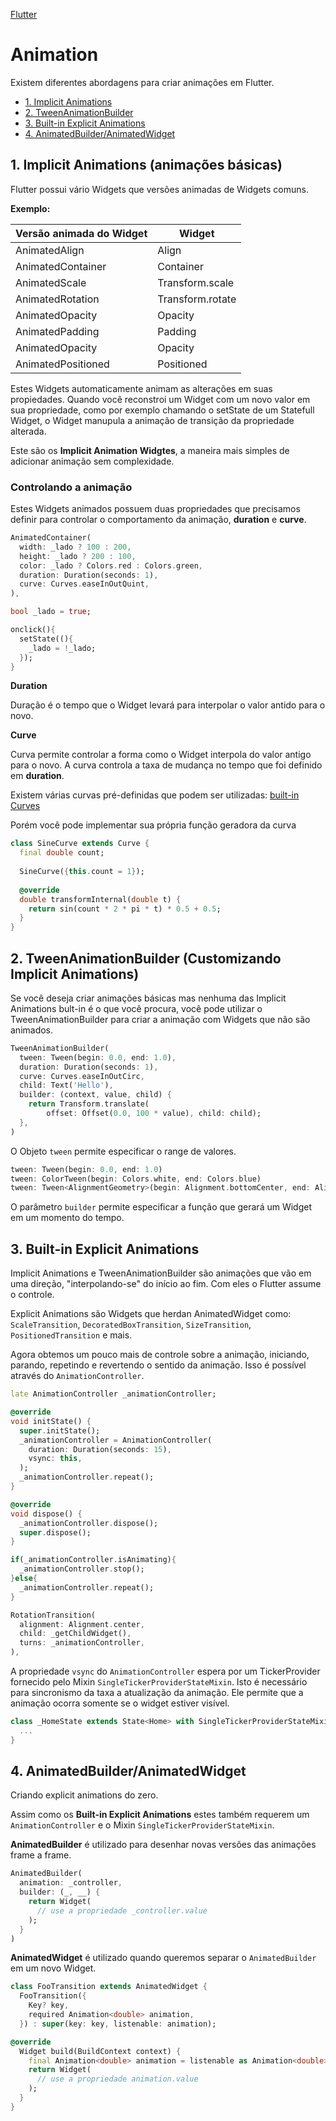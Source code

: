 [Flutter](https://github.com/leofds/flutter-class/blob/master/flutter/README.md)

# Animation

Existem diferentes abordagens para criar animações em Flutter.

- [1. Implicit Animations](#1-implicit-animations-anima%C3%A7%C3%B5es-b%C3%A1sicas)
- [2. TweenAnimationBuilder](#2-tweenanimationbuilder-customizando-implicit-animations)
- [3. Built-in Explicit Animations](#3-built-in-explicit-animations)
- [4. AnimatedBuilder/AnimatedWidget](#4.-animatedbuilder)

## 1. Implicit Animations (animações básicas)

Flutter possui vário Widgets que versões animadas de Widgets comuns.

**Exemplo:**

| Versão animada do Widget | Widget |
|---|---|
| AnimatedAlign | Align |
| AnimatedContainer | Container |
| AnimatedScale | Transform.scale |
| AnimatedRotation | Transform.rotate |
| AnimatedOpacity | Opacity |
| AnimatedPadding | Padding |
| AnimatedOpacity | Opacity |
| AnimatedPositioned | Positioned |

Estes Widgets automaticamente animam as alterações em suas propiedades. Quando você reconstroi um Widget com um novo valor em sua propriedade, como por exemplo chamando o setState de um Statefull Widget, o Widget manupula a animação de transição da propriedade alterada.

Este são os **Implicit Animation Widgtes**, a maneira mais simples de adicionar animação sem complexidade.

### Controlando a animação

Estes Widgets animados possuem duas propriedades que precisamos definir para controlar o comportamento da animação, **duration** e **curve**.

```dart
AnimatedContainer(
  width: _lado ? 100 : 200,
  height: _lado ? 200 : 100,
  color: _lado ? Colors.red : Colors.green,
  duration: Duration(seconds: 1),
  curve: Curves.easeInOutQuint,
),
```

```dart
bool _lado = true;

onclick(){
  setState((){
    _lado = !_lado;
  });
}
```

**Duration**

Duração é o tempo que o Widget levará para interpolar o valor antido para o novo.

**Curve**

Curva permite controlar a forma como o Widget interpola do valor antigo para o novo. A curva controla a taxa de mudança no tempo que foi definido em **duration**.

Existem várias curvas pré-definidas que podem ser utilizadas: [built-in Curves](https://api.flutter.dev/flutter/animation/Curves-class.html)

Porém você pode implementar sua própria função geradora da curva

```dart
class SineCurve extends Curve {
  final double count;
 
  SineCurve({this.count = 1});
 
  @override
  double transformInternal(double t) {
    return sin(count * 2 * pi * t) * 0.5 + 0.5;
  }
}
```

## 2. TweenAnimationBuilder (Customizando Implicit Animations)

Se você deseja criar animações básicas mas nenhuma das Implicit Animations bult-in é o que você procura, você pode utilizar o TweenAnimationBuilder para criar a animação com Widgets que não são animados.

```dart
TweenAnimationBuilder(
  tween: Tween(begin: 0.0, end: 1.0),
  duration: Duration(seconds: 1),
  curve: Curves.easeInOutCirc,
  child: Text('Hello'),
  builder: (context, value, child) {
    return Transform.translate(
        offset: Offset(0.0, 100 * value), child: child);
  },
)
```

O Objeto `tween` permite especificar o range de valores.

```dart
tween: Tween(begin: 0.0, end: 1.0)
tween: ColorTween(begin: Colors.white, end: Colors.blue)
tween: Tween<AlignmentGeometry>(begin: Alignment.bottomCenter, end: Alignment.topCenter)
```

O parâmetro `builder` permite especificar a função que gerará um Widget em um momento do tempo.

## 3. Built-in Explicit Animations

Implicit Animations e TweenAnimationBuilder são animações que vão em uma direção, "interpolando-se" do início ao fim. Com eles o Flutter assume o controle.

Explicit Animations são Widgets que herdan AnimatedWidget como: `ScaleTransition`, `DecoratedBoxTransition`, `SizeTransition`, `PositionedTransition` e mais.

Agora obtemos um pouco mais de controle sobre a animação, iniciando, parando, repetindo e revertendo o sentido da animação. Isso é possível através do `AnimationController`.

```dart
late AnimationController _animationController;

@override
void initState() {
  super.initState();
  _animationController = AnimationController(
    duration: Duration(seconds: 15),
    vsync: this,
  );
  _animationController.repeat();
}

@override
void dispose() {
  _animationController.dispose();
  super.dispose();
}
```

```dart
if(_animationController.isAnimating){
  _animationController.stop();
}else{
  _animationController.repeat();
}
```

```dart
RotationTransition(
  alignment: Alignment.center,
  child: _getChildWidget(),
  turns: _animationController,
),
```

A propriedade `vsync` do  `AnimationController` espera por um TickerProvider fornecido pelo Mixin `SingleTickerProviderStateMixin`. Isto é necessário para sincronismo da taxa a atualização da animação. Ele permite que a animação ocorra somente se o widget estiver visível.

```dart
class _HomeState extends State<Home> with SingleTickerProviderStateMixin {
  ...
}
```

## 4. AnimatedBuilder/AnimatedWidget

Criando explicit animations do zero. 

Assim como os **Built-in Explicit Animations** estes também requerem um `AnimationController` e o Mixin `SingleTickerProviderStateMixin`.

**AnimatedBuilder** é utilizado para desenhar novas versões das animações frame a frame. 

```dart
AnimatedBuilder(
  animation: _controller,
  builder: (_, __) {
    return Widget(
      // use a propriedade _controller.value
    );
  }
)
```

**AnimatedWidget** é utilizado quando queremos separar o `AnimatedBuilder` em um novo Widget. 

```dart
class FooTransition extends AnimatedWidget {
  FooTransition({
    Key? key,
    required Animation<double> animation,
  }) : super(key: key, listenable: animation);

@override
  Widget build(BuildContext context) {
    final Animation<double> animation = listenable as Animation<double>;
    return Widget(
      // use a propriedade animation.value
    );
  }
}
```

